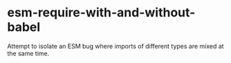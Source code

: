 # esm-require-with-and-without-babel
Attempt to isolate an ESM bug where imports of different types are mixed at the same time.
